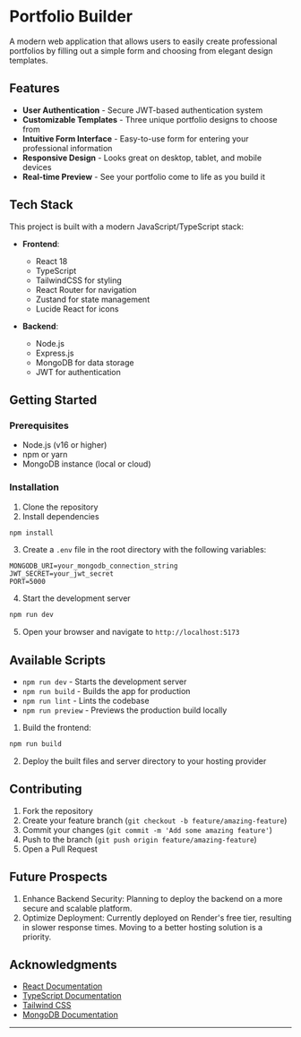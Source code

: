 # Portfolio Builder

A modern web application that allows users to easily create professional portfolios by filling out a simple form and choosing from elegant design templates.

## Features

- **User Authentication** - Secure JWT-based authentication system
- **Customizable Templates** - Three unique portfolio designs to choose from
- **Intuitive Form Interface** - Easy-to-use form for entering your professional information
- **Responsive Design** - Looks great on desktop, tablet, and mobile devices
- **Real-time Preview** - See your portfolio come to life as you build it

## Tech Stack

This project is built with a modern JavaScript/TypeScript stack:

- **Frontend**:
  - React 18
  - TypeScript
  - TailwindCSS for styling
  - React Router for navigation
  - Zustand for state management
  - Lucide React for icons

- **Backend**:
  - Node.js
  - Express.js
  - MongoDB for data storage
  - JWT for authentication

## Getting Started

### Prerequisites

- Node.js (v16 or higher)
- npm or yarn
- MongoDB instance (local or cloud)

### Installation

1. Clone the repository
2. Install dependencies
```bash
npm install
```
3. Create a `.env` file in the root directory with the following variables:
```
MONGODB_URI=your_mongodb_connection_string
JWT_SECRET=your_jwt_secret
PORT=5000
```
4. Start the development server
```bash
npm run dev
```
5. Open your browser and navigate to `http://localhost:5173`

## Available Scripts

- `npm run dev` - Starts the development server
- `npm run build` - Builds the app for production
- `npm run lint` - Lints the codebase
- `npm run preview` - Previews the production build locally

1. Build the frontend:
```bash
npm run build
```

2. Deploy the built files and server directory to your hosting provider

## Contributing

1. Fork the repository
2. Create your feature branch (`git checkout -b feature/amazing-feature`)
3. Commit your changes (`git commit -m 'Add some amazing feature'`)
4. Push to the branch (`git push origin feature/amazing-feature`)
5. Open a Pull Request



 ## Future Prospects

   1. Enhance Backend Security: Planning to deploy the backend on a more secure and scalable platform.
   2. Optimize Deployment: Currently deployed on Render's free tier, resulting in slower response times. Moving to a better hosting solution is a priority.


## Acknowledgments

- [React Documentation](https://react.dev/)
- [TypeScript Documentation](https://www.typescriptlang.org/docs/)
- [Tailwind CSS](https://tailwindcss.com/)
- [MongoDB Documentation](https://docs.mongodb.com/)

---
